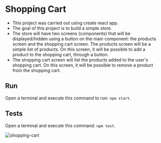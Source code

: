 # Shopping Cart

- This project was carried out using create react app.
- The goal of this project is to build a simple store.
- The store will have two screens (components) that will be displayed/hidden using a button on the main component: the products screen and the shopping cart screen. The products screen will be a simple list of products. On this screen, it will be possible to add a product to the shopping cart, through a button.
- The shopping cart screen will list the products added to the user's shopping cart. On this screen, it will be possible to remove a product from the shopping cart.

## Run

Open a terminal and execute this command to run: ```npm start```.

## Tests

Open a terminal and execute this command: ```npm test```. 

![shopping-cart](https://user-images.githubusercontent.com/62312328/174800351-5140820c-8f13-4803-805b-7682cc53cabe.gif)



